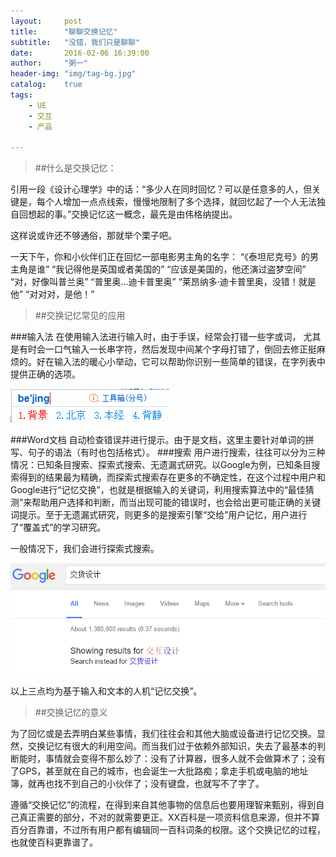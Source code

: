 ```yaml
---
layout:     post
title:      "聊聊交换记忆"
subtitle:   "没错，我们只是聊聊"
date:       2016-02-06 16:39:00
author:     "粥一"
header-img: "img/tag-bg.jpg"
catalog:	true
tags:
    - UE
    - 交互
    - 产品
    
---
```

>##什么是交换记忆：

引用一段《设计心理学》中的话：“多少人在同时回忆？可以是任意多的人，但关键是，每个人增加一点点线索，慢慢地限制了多个选择，就回忆起了一个人无法独自回想起的事。”交换记忆这一概念，最先是由伟格纳提出。

这样说或许还不够通俗，那就举个栗子吧。

一天下午，你和小伙伴们正在回忆一部电影男主角的名字：
“《泰坦尼克号》的男主角是谁”
“我记得他是英国或者美国的”
“应该是美国的，他还演过盗梦空间”
“对，好像叫普兰奥”
“普里奥…迪卡普里奥”
“莱昂纳多·迪卡普里奥，没错！就是他”
“对对对，是他！”


>##交换记忆常见的应用

###输入法
在使用输入法进行输入时，由于手误，经常会打错一些字或词，  尤其是有时会一口气输入一长串字符，然后发现中间某个字母打错了，倒回去修正挺麻烦的。好在输入法的暖心小举动，它可以帮助你识别一些简单的错误，在字列表中提供正确的选项。

![bejing→beijing](/img/in-post/2016-02-06.png)

###Word文档
自动检查错误并进行提示。由于是文档，这里主要针对单词的拼写、句子的语法（有时也包括格式）。
###搜索
用户进行搜索，往往可以分为三种情况：已知条目搜索、探索式搜索、无遗漏式研究。以Google为例，已知条目搜索得到的结果最为精确，而探索式搜索存在更多的不确定性，在这个过程中用户和Google进行“记忆交换”，也就是根据输入的关键词，利用搜索算法中的“最佳猜测”来帮助用户选择和判断，而当出现可能的错误时，也会给出更可能正确的关键词提示。至于无遗漏式研究，则更多的是搜索引擎“交给”用户记忆，用户进行了“覆盖式”的学习研究。

一般情况下，我们会进行探索式搜索。

![更正提示](/img/in-post/2016-02-06-1.png)

以上三点均为基于输入和文本的人机“记忆交换”。


>##交换记忆的意义

为了回忆或是去弄明白某些事情，我们往往会和其他大脑或设备进行记忆交换。显然，交换记忆有很大的利用空间。而当我们过于依赖外部知识，失去了最基本的判断能时，事情就会变得不那么妙了：没有了计算器，很多人就不会做算术了；没有了GPS，甚至就在自己的城市，也会诞生一大批路痴；拿走手机或电脑的地址簿，就再也找不到自己的小伙伴了；没有键盘，也就写不了字了。

遵循“交换记忆”的流程，在得到来自其他事物的信息后也要用理智来甄别，得到自己真正需要的部分，不对的就需要更正。XX百科是一项资料信息来源，但并不算百分百靠谱，不过所有用户都有编辑同一百科词条的权限。这个交换记忆的过程，也就使百科更靠谱了。
